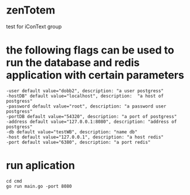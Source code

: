 # zenTotem
test for iConText group

# the following flags can be used to run the database and redis application with certain parameters
	-user default value="dobb2", description: "a user postgress"
	-hostDB" default value="localhost", description:  "a host of postgress"
	-password default value="root", description: "a password user postgress"
	-portDB default value="54320", description: "a port of postgress"
	-address default value="127.0.0.1:8080", description: "address of postgress"
	-db default value="testWB", description: "name db"
	-host default value="127.0.0.1", description: "a host redis"
	-port default value="6380", description: "a port redis"
# run aplication 
```
cd cmd
go run main.go -port 8080
```